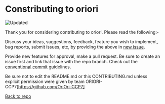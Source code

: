 # Constributing to oriori

![Updated](https://img.shields.io/static/v1?label=updated&message=June%2025th%202023&color=388E3C&style=flat-square) 


Thank you for considering contributing to oriori. Please read the following:-

Discuss your ideas, suggestions, feedback, feature you wish to implement, bug reports, submit issues, etc, by providing the above in [new issue](https://github.com/OriOri-CCP7/oriori/issues/new). 

Provide new features for approval, make a pull request. Be sure to create an issue first and link that issue with the repo branch. Check out the [conventional commit](https://www.conventionalcommits.org/en/v1.0.0-beta.4/) guidelines.

Be sure not to edit the README.md or this CONTRIBUTING.md unless explicit permission were given by team ORIORI-CCP7[https://github.com/OriOri-CCP7]

[Back to repo](https://github.com/OriOri-CCP7/oriori)